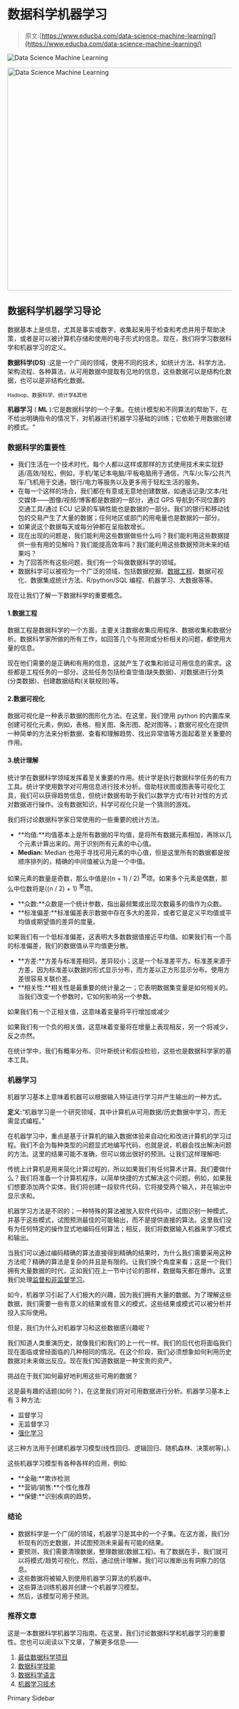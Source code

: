 # 数据科学机器学习

> 原文:[https://www.educba.com/data-science-machine-learning/](https://www.educba.com/data-science-machine-learning/)

![Data Science Machine Learning](../Images/380a5f5907a0d64003c8b06ce689690e.png)

<noscript><img class="alignnone size-full wp-image-232809" src="../Images/380a5f5907a0d64003c8b06ce689690e.png" alt="Data Science Machine Learning" width="900" height="500" data-original-src="https://cdn.educba.com/academy/wp-content/uploads/2019/11/Data-Science-Machine-Learning.png"/></noscript>

## 数据科学机器学习导论

数据基本上是信息，尤其是事实或数字，收集起来用于检查和考虑并用于帮助决策，或者是可以被计算机存储和使用的电子形式的信息。现在，我们将学习数据科学和机器学习的定义。

**数据科学(DS)** :这是一个广阔的领域，使用不同的技术，如统计方法、科学方法、架构流程、各种算法，从可用数据中提取有见地的信息，这些数据可以是结构化数据，也可以是非结构化数据。

<small>Hadoop、数据科学、统计学&其他</small>

**机器学习** ( **ML** ):它是数据科学的一个子集。在统计模型和不同算法的帮助下，在不给出明确指令的情况下，对机器进行机器学习基础的训练；它依赖于用数据创建的模式。"

### 数据科学的重要性

*   我们生活在一个技术时代，每个人都以这样或那样的方式使用技术来实现舒适/高效/轻松，例如，手机/笔记本电脑/平板电脑用于通信，汽车/火车/公共汽车/飞机用于交通，银行/电力等服务以及更多用于轻松生活的服务。
*   在每一个这样的场合，我们都在有意或无意地创建数据，如通话记录/文本/社交媒体——图像/视频/博客都是数据的一部分，通过 GPS 导航到不同位置的交通工具/通过 ECU 记录的车辆性能也是数据的一部分。我们的银行和移动钱包的交易产生了大量的数据；任何地区或部门的用电量也是数据的一部分。
*   如果说这个数据每天或每分钟都在呈指数增长。
*   现在出现的问题是，我们能利用这些数据做些什么吗？我们能利用这些数据提供一些有用的见解吗？我们能提高效率吗？我们能利用这些数据预测未来的结果吗？
*   为了回答所有这些问题，我们有一个叫做数据科学的领域。
*   数据科学可以被视为一个广泛的领域，包括数据挖掘、[数据工程](https://www.educba.com/what-is-data-engineering/)、数据可视化、数据集成统计方法、R/python/SQL 编程、机器学习、大数据等等。

现在让我们了解一下数据科学的重要概念。

#### 1.数据工程

数据工程是数据科学的一个方面，主要关注数据收集应用程序、数据收集和数据分析。数据科学家所做的所有工作，如回答几个与预测或分析相关的问题，都使用大量的信息。

现在他们需要的是正确和有用的信息，这就产生了收集和验证可用信息的需求。这些都是工程任务的一部分。这些任务包括检查空值(缺失数据)、对数据进行分类(分类数据)、创建数据结构(关联规则)等。

#### 2.数据可视化

数据可视化是一种表示数据的图形化方法。在这里，我们使用 python 的内置库来创建可视化元素，例如，表格、相关图、条形图、配对图等。；数据可视化在提供一种简单的方法来分析数据、查看和理解趋势、找出异常值等方面起着至关重要的作用。

#### 3.统计理解

统计学在数据科学领域发挥着至关重要的作用。统计学是执行数据科学任务的有力工具。统计学使用数学对可用信息进行技术分析。借助柱状图或图表等可视化工具，我们可以获得趋势信息，但统计数据有助于我们以数学方式/有针对性的方式对数据进行操作。没有数据知识，科学可视化只是一个猜测的游戏。

我们将讨论数据科学家日常使用的一些重要的统计方法。

*   **均值:**均值基本上是所有数据的平均值，是将所有数据元素相加，再除以几个元素计算出来的。用于识别所有元素的中心值。
*   **Median:** Median 也用于寻找可用元素的中心值，但是这里所有的数据都是按顺序排列的，精确的中间值被认为是一个中值。

如果元素的数量是奇数，那么中值是((n + 1) / 2) <sup>第</sup>项。如果多个元素是偶数，那么中位数将是((n / 2) + 1) <sup>第</sup>项。

*   **众数:**众数是一个统计参数，指出最频繁或出现次数最多的值作为众数。
*   **标准偏差:**标准偏差表示数据中存在多大的差异，或者它是定义平均值或平均值或期望值的差异的度量。

如果我们有一个低标准偏差，这表明大多数数据值接近平均值。如果我们有一个高的标准偏差，我们的数据值从平均值更分散。

*   **方差:**方差与标准差相同，差异较小；这是一个标准差平方。标准差来源于方差，因为标准差以数据的形式显示分布，而方差以正方形显示分布。使用方差很容易关联价差。
*   **相关性:**相关性是最重要的统计量之一；它表明数据集变量是如何相关的。当我们改变一个参数时，它如何影响另一个参数。

如果我们有一个正相关值，这意味着变量将平行增加或减少

如果我们有一个负的相关值，这意味着变量将在增量上表现相反，另一个将减少，反之亦然。

在统计学中，我们有概率分布、贝叶斯统计和假设检验，这些也是数据科学家的基本工具。

### 机器学习

机器学习基本上意味着机器可以根据输入特征进行学习并产生输出的一种方式。

**定义:**“机器学习是一个研究领域，其中计算机从可用数据/历史数据中学习，而无需显式编程。”

在机器学习中，重点是基于计算机的输入数据体验来自动化和改进计算机的学习过程。我们不会为每种类型的问题显式地编写代码，也就是说，机器会找出解决问题的方法。这里的结果可能不准确，但可以做出很好的预测。让我们这样理解吧:

传统上计算机是用来简化计算过程的，所以如果我们有任何算术计算。我们要做什么？我们将准备一个计算机程序，以简单快捷的方式解决这个问题。例如，如果我们想要添加两个实体，我们将创建一段软件代码，它将接受两个输入，并在输出中显示求和。

机器学习方法是不同的；一种特殊的算法被放入软件代码中，试图识别一种模式，并基于这些模式，试图预测最佳的可能输出，而不是提供直接的算法。这里我们没有为任何特定的操作显式地编码任何算法；相反，我们将数据输入机器来学习模式和输出。

当我们可以通过编码精确的算法直接得到精确的结果时，为什么我们需要采用这种方法呢？精确的算法是复杂的并且是有限的。让我们换个角度来看；这是一个我们拥有大量数据的时代，正如我们在上一节中讨论的那样，数据每天都在爆炸。这里我们处理[监督和非监督学习](https://www.educba.com/supervised-learning-vs-unsupervised-learning/)。

如今，机器学习引起了人们极大的兴趣，因为我们拥有大量的数据。为了理解这些数据，我们需要一些有意义的结果或有意义的模式，这些结果或模式可以被分析并投入实际使用。

但是，我们为什么对机器学习和这些数据感兴趣呢？

我们知道人类重演历史，就像我们和我们的上一代一样。我们的后代也将面临我们现在面临或曾经面临的几种相同的情况。在这个阶段，我们必须想象如何利用历史数据对未来做出反应。现在我们知道数据是一种宝贵的资产。

挑战在于我们如何最好地利用这些可用的数据？

这是最有趣的话题(如何？)，在这里我们将对可用数据进行分析。机器学习基本上有 3 种方法:

*   监督学习
*   无监督学习
*   [强化学习](https://www.educba.com/what-is-reinforcement-learning/)

这三种方法用于创建机器学习模型(线性回归、逻辑回归、随机森林、决策树等)。).

这些机器学习模型有各种各样的应用，例如:

*   **金融:**欺诈检测
*   **营销/销售:**个性化推荐
*   **保健:**识别疾病的趋势。

### 结论

*   数据科学是一个广阔的领域，机器学习是其中的一个子集。在这方面，我们分析现有的历史数据，并试图预测未来最有可能的结果。
*   要预测，我们需要清理数据，整理数据(数据工程)。有了数据在手，我们就可以将模式/趋势可视化，然后，通过统计理解，我们可以推断出有洞察力的信息。
*   这些数据将被输入到使用机器学习算法的机器中。
*   这些算法训练机器并创建一个机器学习模型。
*   然后，该模型可用于预测。

### 推荐文章

这是一本数据科学机器学习指南。在这里，我们讨论数据科学和机器学习的重要性。您也可以阅读以下文章，了解更多信息——

1.  [最佳数据科学项目](https://www.educba.com/best-data-science-programs/)
2.  [数据科学技能](https://www.educba.com/data-science-skills/)
3.  [数据科学语言](https://www.educba.com/data-science-languages/)
4.  [机器学习技术](https://www.educba.com/machine-learning-techniques/)

<footer class="entry-footer">

<aside class="sidebar sidebar-primary widget-area" role="complementary" aria-label="Primary Sidebar">Primary Sidebar</aside>

</footer>